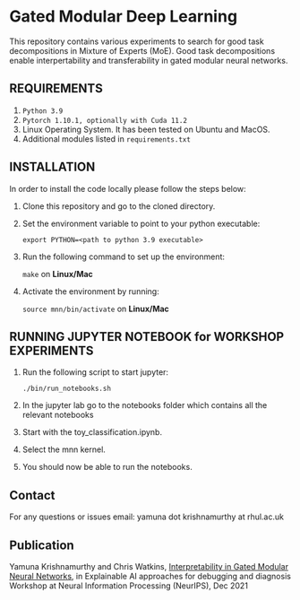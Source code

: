 Gated Modular Deep Learning
=======================================================================================================

This repository contains various experiments to search for good task decompositions in Mixture of Experts (MoE). Good task decompositions enable interpertability and transferability in gated modular neural networks. 

REQUIREMENTS
------------

1. ``Python 3.9`` 
2. ``Pytorch 1.10.1, optionally with Cuda 11.2`` 
3. Linux Operating System. It has been tested on Ubuntu and MacOS. 
4. Additional modules listed in ``requirements.txt``

INSTALLATION 
------------

In order to install the code locally please follow the steps below:

1. Clone this repository and go to the cloned directory.

2. Set the environment variable to point to your python executable:

   `export PYTHON=<path to python 3.9 executable>`

3. Run the following command to set up the environment:

   `make` on **Linux/Mac**

4. Activate the environment by running:

   `source mnn/bin/activate` on **Linux/Mac**


RUNNING JUPYTER NOTEBOOK for WORKSHOP EXPERIMENTS
------------------------

1. Run the following script to start jupyter: 

   `./bin/run_notebooks.sh`

2. In the jupyter lab go to the notebooks folder which contains all the relevant notebooks 

3. Start with the toy_classification.ipynb.

4. Select the mnn kernel.

5. You should now be able to run the notebooks.

Contact
-------

For any questions or issues email: yamuna dot krishnamurthy at rhul.ac.uk

Publication
-------
Yamuna Krishnamurthy and Chris Watkins, [Interpretability in Gated Modular Neural Networks](https://xai4debugging.github.io/files/papers/interpretability_in_gated_modu.pdf), in Explainable AI approaches for debugging and diagnosis Workshop at Neural Information Processing (NeurIPS), Dec 2021


